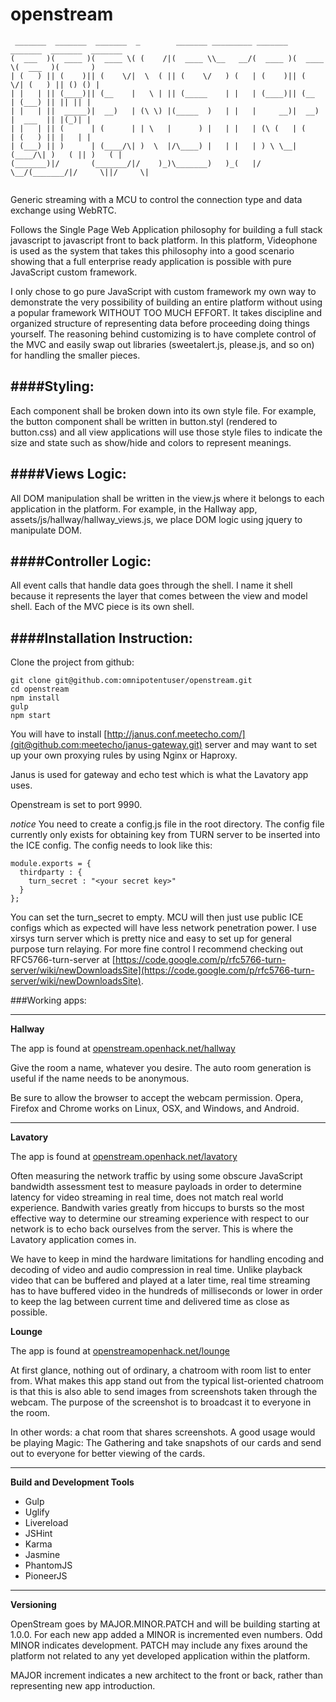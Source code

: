 openstream
==========

```
 _______  _______  _______  _        _______ _________ _______  _______  _______  _______ 
(  ___  )(  ____ )(  ____ \( (    /|(  ____ \\__   __/(  ____ )(  ____ \(  ___  )(       )
| (   ) || (    )|| (    \/|  \  ( || (    \/   ) (   | (    )|| (    \/| (   ) || () () |
| |   | || (____)|| (__    |   \ | || (_____    | |   | (____)|| (__    | (___) || || || |
| |   | ||  _____)|  __)   | (\ \) |(_____  )   | |   |     __)|  __)   |  ___  || |(_)| |
| |   | || (      | (      | | \   |      ) |   | |   | (\ (   | (      | (   ) || |   | |
| (___) || )      | (____/\| )  \  |/\____) |   | |   | ) \ \__| (____/\| )   ( || )   ( |
(_______)|/       (_______/|/    )_)\_______)   )_(   |/   \__/(_______/|/     \||/     \|
                                                                                          
```                                                                
                                                                                          

Generic streaming with a MCU to control the connection type and data exchange using WebRTC.

Follows the Single Page Web Application philosophy for building a full stack javascript to javascript front to back platform. In this platform, Videophone is used as the system that takes this philosophy into a good scenario showing that a full enterprise ready application is possible with pure JavaScript custom framework.

I only chose to go pure JavaScript with custom framework my own way to demonstrate the very possibility of building an entire platform without using a popular framework WITHOUT TOO MUCH EFFORT. It takes discipline and organized structure of representing data before proceeding doing things yourself. The reasoning behind customizing is to have complete control of the MVC and easily swap out libraries (sweetalert.js, please.js, and so on) for handling the smaller pieces.

####Styling:
---
Each component shall be broken down into its own style file. For example, the button component shall be written in button.styl (rendered to button.css) and all view applications will use those style files to indicate the size and state such as show/hide and colors to represent meanings.

####Views Logic:
---
All DOM manipulation shall be written in the view.js where it belongs to each application in the platform. For example, in the Hallway app, assets/js/hallway/hallway_views.js, we place DOM logic using jquery to manipulate DOM.

####Controller Logic:
---
All event calls that handle data goes through the shell. I name it shell because it represents the layer that comes between the view and model shell. Each of the MVC piece is its own shell.

####Installation Instruction:
---
Clone the project from github:

```
git clone git@github.com:omnipotentuser/openstream.git
cd openstream
npm install
gulp
npm start
```
You will have to install [http://janus.conf.meetecho.com/](git@github.com:meetecho/janus-gateway.git) server and may want to set up your own proxying rules by using Nginx or Haproxy.

Janus is used for gateway and echo test which is what the Lavatory app uses.

Openstream is set to port 9990.

*notice*
You need to create a config.js file in the root directory. The config file currently only exists for obtaining key from TURN server to be inserted into the ICE config. The config needs to look like this:

```
module.exports = {
  thirdparty : {
    turn_secret : "<your secret key>"
  }
};
```

You can set the turn_secret to empty. MCU will then just use public ICE configs which as expected will have less network penetration power. I use xirsys turn server which is pretty nice and easy to set up for general purpose turn relaying. For more fine control I recommend checking out RFC5766-turn-server at [https://code.google.com/p/rfc5766-turn-server/wiki/newDownloadsSite](https://code.google.com/p/rfc5766-turn-server/wiki/newDownloadsSite).


###Working apps:

---

**Hallway**

The app is found at [openstream.openhack.net/hallway](http://openstream.openhack.net/hallway)

Give the room a name, whatever you desire. The auto room generation is useful if the name needs to be anonymous.

Be sure to allow the browser to accept the webcam permission. Opera, Firefox and Chrome works on Linux, OSX, and Windows, and Android.

---

**Lavatory**

The app is found at [openstream.openhack.net/lavatory](http://openstream.openhack.net/lavatory)

Often measuring the network traffic by using some obscure JavaScript bandwidth assessment test to measure payloads in order to determine latency for video streaming in real time, does not match real world experience. Bandwith varies greatly from hiccups to bursts so the most effective way to determine our streaming experience with respect to our network is to echo back ourselves from the server. This is where the Lavatory application comes in.

We have to keep in mind the hardware limitations for handling encoding and decoding of video and audio compression in real time. Unlike playback video that can be buffered and played at a later time, real time streaming has to have buffered video in the hundreds of milliseconds or lower in order to keep the lag between current time and delivered time as close as possible.

**Lounge**

The app is found at [openstreamopenhack.net/lounge](http://openstream.openhack.net/lounge)

At first glance, nothing out of ordinary, a chatroom with room list to enter from. What makes this app stand out from the typical list-oriented chatroom is that this is also able to send images from screenshots taken through the webcam. The purpose of the screenshot is to broadcast it to everyone in the room.

In other words: a chat room that shares screenshots. A good usage would be playing Magic: The Gathering and take snapshots of our cards and send out to everyone for better viewing of the cards.


---

**Build and Development Tools**

* Gulp
* Uglify
* Livereload
* JSHint
* Karma
* Jasmine
* PhantomJS
* PioneerJS

---

**Versioning**

OpenStream goes by MAJOR.MINOR.PATCH and will be building starting at 1.0.0. For each new app added a MINOR is incremented even numbers. Odd MINOR indicates development. PATCH may include any fixes around the platform not related to any yet developed application within the platform.

MAJOR increment indicates a new architect to the front or back, rather than representing new app introduction.
